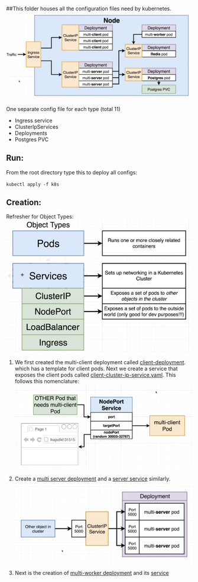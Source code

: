 ##This folder houses all the configuration files need by kubernetes.
![K8s design](../images/kubernetes-design.png?raw=true "K8s design")

One separate config file for each type (total 11)
- Ingress service
- ClusterIpServices
- Deployments
- Postgres PVC

Run:
--
From the root directory type this to deploy all configs:

``kubectl apply -f k8s``

Creation:
--

Refresher for Object Types:
![object types](../images/k8s-object-types.png?raw=true "object types")

1. We first created the multi-client deployment called [client-deployment](./client-deployment.yaml). which has a 
  template for client pods. Next we create a service that exposes the client pods called 
[client-cluster-ip-service.yaml](./client-cluster-ip-service.yaml). This follows this nomenclature:
  ![ports](../images/ports-explanation.png?raw=true "ports")

2. Create a [multi server deployment](./server-deployment.yaml) and a [server service](./server-cluster-ip-service.yaml)
similarly.
![server](../images/server-deployment.png?raw=true "server")
   
3. Next is the creation of [multi-worker deployment](./worker-deployment.yaml) and its 
   [service]()